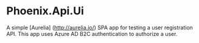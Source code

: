 # Phoenix.Api.Ui

A simple [Aurelia] (http://aurelia.io/) SPA app for testing a user registration API. This app uses Azure AD B2C authentication to authorize a user. 
